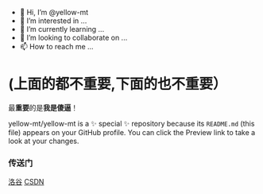 - 👋 Hi, I’m @yellow-mt
- 👀 I’m interested in ...
- 🌱 I’m currently learning ...
- 💞️ I’m looking to collaborate on ...
- 📫 How to reach me ...

(上面的都不重要,下面的也不重要）
=
最**重要**的是**我是傻逼**！

yellow-mt/yellow-mt is a ✨ special ✨ repository because its `README.md` (this file) appears on your GitHub profile.
You can click the Preview link to take a look at your changes.

### 传送门

[洛谷](https://www.luogu.com.cn/user/835829) 
[CSDN](https://blog.csdn.net/2301_76688772)  
